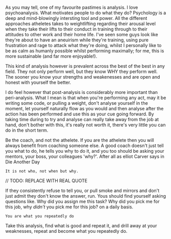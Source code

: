 As you may tell, one of my favourite pastimes is analysis. I love psychoanalysis. What motivates people to do what they do? Psychology is a deep and mind-blowingly intersting tool and power. All the different approaches atheletes takes to weightlifting regarding their arousal level when they take their lifts to their conduct in training through to their attitudes to other work and their home life. I've seen some guys look like they're about to have an aneuirism while they're training, using pure frustration and rage to attack what they're doing, whilst I personally like to be as calm as humanly possible whilst performing maximally; for me, this is more sustainable (and far more enjoyable!).

This kind of analysis however is prevalent across the best of the best in any field. They not only perform well, but they know WHY they perform well. The sooner you know your strengths and weakenesses and are open and honest with yourself the better. 

I do feel however that post-analysis is considerably more important than peri-analysis. What I mean is that when you're performing any act, may it be writing some code, or pulling a weight, don't analyse yourself in the moment, let yourself naturally flow as you would and then analyse after the action has been performed and use this as your cue going forward. By taking time during to try and analyse can really take away from the job at hand, don't bother with this, it's really not worth it, there's very little you can do in the short term. 

Be the coach, and not the athelete. If you are the athelete then you will always benefit from coaching someone else. A good coach doesn't just tell you what to do, he tells you why to do it, and you too should be asking your mentors, your boss, your colleagues 'why?'. After all as elliot Carver says in Die Another Day

    It is not who, not when but why.  

// TODO: REPLACE WITH REAL QUOTE

If they consistently refuse to tell you, or pull smoke and mirrors and don't just admit they don't know the answer, run. Yous should find yourself asking questions like. Why did you assign me this task? Why did you pick me for this job, why _didn't_ you pick me for this job? on a daily basis. 

    You are what you repeatedly do

Take this analysis, find what is good and repeat it, and drill away at your weaknesses, repeat and become what you repeatedly do. 